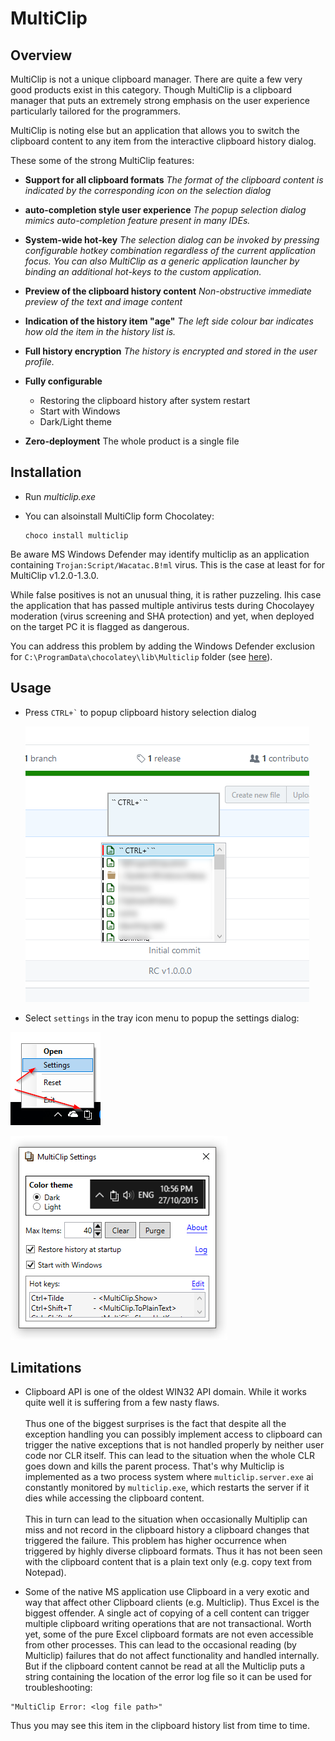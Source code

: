 # MultiClip

## Overview

MultiClip is not a unique clipboard manager. There are quite a few very good products exist in this category. Though MultiClip is a clipboard manager that puts an extremely strong emphasis on the user experience particularly tailored for the programmers.

MultiClip is noting else but an application that allows you to switch the clipboard content to any item from the interactive clipboard history dialog.  

These some of the strong MultiClip features:
- **Support for all clipboard formats**
  _The format of the clipboard content is indicated by the corresponding icon on the selection dialog_

- **auto-completion style user experience**
  _The popup selection dialog mimics auto-completion feature present in many IDEs._

- **System-wide hot-key**
  _The selection dialog can be invoked by pressing configurable hotkey combination regardless of the current application focus. You can also MultiClip as a generic application launcher by binding an additional hot-keys to the custom application._

- **Preview of the clipboard history content**
  _Non-obstructive immediate preview of the text and image content_

- **Indication of the history item "age"**
  _The left side colour bar indicates how old the item in the history list is._

- **Full history encryption**
  _The history is encrypted and stored in the user profile._  

- **Fully configurable**
  - Restoring the clipboard history after system restart
  - Start with Windows
  - Dark/Light theme
  
- **Zero-deployment**
  The whole product is a single file

## Installation

- Run _multiclip.exe_

- You can alsoinstall MultiClip form Chocolatey:
  ```
  choco install multiclip
  ```
Be aware MS Windows Defender may identify multiclip as an application containing `Trojan:Script/Wacatac.B!ml` virus. This is the case at least for for MultiClip v1.2.0-1.3.0.

While false positives is not an unusual thing, it is rather puzzeling. Ihis case the application that has passed multiple antivirus tests during Chocolayey moderation (virus screening and SHA protection) and yet, when deployed on the target PC it is flagged as dangerous.

You can address this problem by adding the Windows Defender exclusion for `C:\ProgramData\chocolatey\lib\Multiclip` folder (see [here](https://github.com/oleg-shilo/multiclip/raw/master/docs/defender_exclusion.png)). 

## Usage

- Press `` CTRL+` `` to popup clipboard history selection dialog

  ![](https://github.com/oleg-shilo/multiclip/blob/master/docs/selection.png)

- Select `settings` in the tray icon menu to popup the settings dialog:

![](https://github.com/oleg-shilo/multiclip/blob/master/docs/menu.png)

![](https://github.com/oleg-shilo/multiclip/blob/master/docs/config.png)

## Limitations

- Clipboard API is one of the oldest WIN32 API domain. While it works quite well it is suffering from a few nasty flaws.<br><br>
Thus one of the biggest surprises is the fact that despite all the exception handling you can possibly implement access to clipboard can trigger the native exceptions that is not handled properly by neither user code nor CLR itself. This can lead to the situation when the whole CLR goes down and kills the parent process. That's why Multiclip is implemented as a two process system where `multiclip.server.exe` ai constantly monitored by `multiclip.exe`, which restarts the server if it dies while accessing the clipboard content.<br><br>
This in turn can lead to the situation when occasionally Multiplip can miss and not record in the clipboard history a clipboard changes that triggered the failure. This problem has higher occurrence when triggered by highly diverse clipboard formats. Thus it has not been seen with the clipboard content that is a plain text only (e.g. copy text from Notepad).

- Some of the native MS application use Clipboard in a very exotic and way that affect other Clipboard clients (e.g. Multiclip). Thus Excel is the biggest offender. A single act of copying of a cell content can trigger multiple clipboard writing operations that are not transactional. Worth yet, some of the pure Excel clipboard formats are not even accessible from other processes. This can lead to the occasional reading (by Multiclip) failures that do not affect functionality and handled internally. But if the clipboard content cannot be read at all the Multiclip puts a string containing the location of the error log file so it can be used for troubleshooting:
```
"MultiClip Error: <log file path>" 
```

Thus you may see this item in the clipboard history list from time to time.
